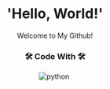   <h1 align="center">'Hello, World!'</h2>
  <p align="center">Welcome to My Github!</p>

<h3 align="center">🛠 Code With 🛠</h3>

<p align="center">
  <img src="https://img.shields.io/badge/Python-3776AB?style=flat-square&logoColor=white&logo=Python" alt="python"/>&nbsp;
  